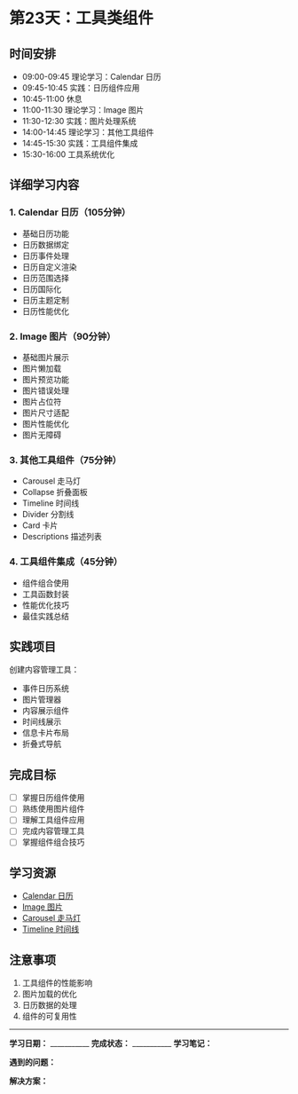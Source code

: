 # 第23天：工具类组件

## 时间安排
- 09:00-09:45 理论学习：Calendar 日历
- 09:45-10:45 实践：日历组件应用
- 10:45-11:00 休息
- 11:00-11:30 理论学习：Image 图片
- 11:30-12:30 实践：图片处理系统
- 14:00-14:45 理论学习：其他工具组件
- 14:45-15:30 实践：工具组件集成
- 15:30-16:00 工具系统优化

## 详细学习内容

### 1. Calendar 日历（105分钟）
- 基础日历功能
- 日历数据绑定
- 日历事件处理
- 日历自定义渲染
- 日历范围选择
- 日历国际化
- 日历主题定制
- 日历性能优化

### 2. Image 图片（90分钟）
- 基础图片展示
- 图片懒加载
- 图片预览功能
- 图片错误处理
- 图片占位符
- 图片尺寸适配
- 图片性能优化
- 图片无障碍

### 3. 其他工具组件（75分钟）
- Carousel 走马灯
- Collapse 折叠面板
- Timeline 时间线
- Divider 分割线
- Card 卡片
- Descriptions 描述列表

### 4. 工具组件集成（45分钟）
- 组件组合使用
- 工具函数封装
- 性能优化技巧
- 最佳实践总结

## 实践项目
创建内容管理工具：
- 事件日历系统
- 图片管理器
- 内容展示组件
- 时间线展示
- 信息卡片布局
- 折叠式导航

## 完成目标
- [ ] 掌握日历组件使用
- [ ] 熟练使用图片组件
- [ ] 理解工具组件应用
- [ ] 完成内容管理工具
- [ ] 掌握组件组合技巧

## 学习资源
- [Calendar 日历](https://element-plus.org/zh-CN/component/calendar.html)
- [Image 图片](https://element-plus.org/zh-CN/component/image.html)
- [Carousel 走马灯](https://element-plus.org/zh-CN/component/carousel.html)
- [Timeline 时间线](https://element-plus.org/zh-CN/component/timeline.html)

## 注意事项
1. 工具组件的性能影响
2. 图片加载的优化
3. 日历数据的处理
4. 组件的可复用性

---

**学习日期：** ___________
**完成状态：** ___________
**学习笔记：**



**遇到的问题：**



**解决方案：**